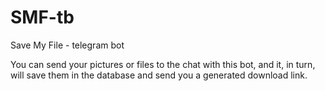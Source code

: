 # SMF-tb
Save My File - telegram bot

You can send your pictures or files to the chat with this bot, and it, in turn, will save them in the database and send you a generated download link.

